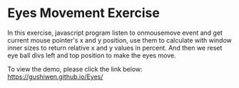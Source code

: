 # Eyes Movement Exercise
In this exercise, javascript program listen to onmousemove event and get current
mouse pointer's x and y position, use them to calculate with window inner sizes to return
relative x and y values in percent. And then we reset eye ball divs left and top position 
to make the eyes move.

To view the demo, please click the link below:
https://gushiwen.github.io/Eyes/
